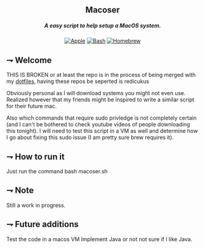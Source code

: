 <div align="center">

## Macoser
##### A easy script to help setup a MacOS system.

[![Apple](https://img.shields.io/badge/MacOS-000000.svg?style=for-the-badge&logoColor=white&logo=apple)](https://www.apple.com/)
[![Bash](https://img.shields.io/badge/Bash-4EAA25.svg?style=for-the-badge&logoColor=white&logo=gnubash)](https://www.gnu.org/software/bash/)
[![Homebrew](https://img.shields.io/badge/homebrew-white.svg?style=for-the-badge&logo=homebrew)](https://brew.sh)

[Website]: https://www.calexanderberg.com/
[Dotfiles]: https://github.com/21st-centuryman/.dotfiles
[Homelab]: https://github.com/21st-centuryman/Homelab
[Rust]: https://github.com/21st-centuryman/Livermore-fetch
[Elixir]: https://github.com/21st-centuryman/ID1019
[Python]: https://github.com/21st-centuryman/Livermore-analyze
[Bash]: https://github.com/21st-centuryman/macoser
[Typescript]: https://github.com/21st-centuryman/II1302

</div>

## ⇁  Welcome
THIS IS BROKEN or at least the repo is in the process of being merged with my [dotfiles](https://github.com/21st-centuryman/dotfiles), having these repos be seperted is redicukus

Obviously personal as I will download systems you might not even use.
Realized however that my friends might be inspired to write a similar script for their future mac.

Also which commands that require sudo privledge is not completely certain (and I can't be bothered to check youtube videos of people downloading this tonight). I will need to test this script in a VM as well and determine how I go about fixing this sudo issue (I am pretty sure brew requires it).

## ⇁  How to run it
Just run the command bash macoser.sh

## ⇁  Note
Still a work in progress.

## ⇁  Future additions
Test the code in a macos VM
Implement Java or not not sure if I like Java.
